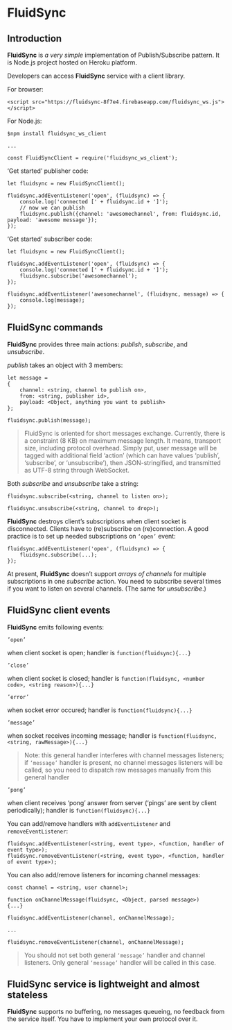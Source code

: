 # FluidSync

## Introduction

**FluidSync** is *a very simple* implementation of Publish/Subscribe pattern. It is Node.js project hosted on Heroku platform.

Developers can access **FluidSync** service with a client library.

For browser:

```
<script src="https://fluidsync-8f7e4.firebaseapp.com/fluidsync_ws.js"></script>
```

For Node.js:

```
$npm install fluidsync_ws_client

... 

const FluidSyncClient = require('fluidsync_ws_client');
```

‘Get started’ publisher code:

```
let fluidsync = new FluidSyncClient();

fluidsync.addEventListener('open', (fluidsync) => {
    console.log('connected [' + fluidsync.id + ']');
    // now we can publish
    fluidsync.publish({channel: 'awesomechannel', from: fluidsync.id, payload: 'awesome message'});
});
```

‘Get started’ subscriber code:

```
let fluidsync = new FluidSyncClient();

fluidsync.addEventListener('open', (fluidsync) => {
    console.log('connected [' + fluidsync.id + ']');               
    fluidsync.subscribe('awesomechannel');
});

fluidsync.addEventListener('awesomechannel', (fluidsync, message) => {
    console.log(message);    
});                      
```

## FluidSync commands

**FluidSync** provides three main actions: *publish*, *subscribe*, and *unsubscribe*.

*publish* takes an object with 3 members:

```
let message = 
{
    channel: <string, channel to publish on>, 
    from: <string, publisher id>, 
    payload: <Object, anything you want to publish>
};

fluidsync.publish(message);
```

> FluidSync is oriented for short messages exchange. Currently, there is a constraint (8 KB) on maximum message length. It means, transport size, including protocol overhead. Simply put, user message will be tagged with additional field ‘action’ (which can have values ‘publish’, ‘subscribe’, or ‘unsubscribe’), then JSON-stringified, and transmitted as UTF-8 string through WebSocket.

Both *subscribe* and *unsubscribe* take a string:

```
fluidsync.subscribe(<string, channel to listen on>);

fluidsync.unsubscribe(<string, channel to drop>);
```

**FluidSync** destroys client’s subscriptions when client socket is disconnected. Clients have to (re)subscribe on (re)connection. A good practice is to set up needed subscriptions on `‘open’` event:

```
fluidsync.addEventListener('open', (fluidsync) => {
    fluidsync.subscribe(...);
});
```

At present, **FluidSync** doesn’t support *arrays of channels* for multiple subscriptions in one *subscribe* action. You need to subscribe several times if you want to listen on several channels. (The same for *unsubscribe*.)

## FluidSync client events

**FluidSync** emits following events:

`’open’`

when client socket is open; handler is `function(fluidsync){...}`

`’close’`

when client socket is closed; handler is `function(fluidsync, <number code>, <string reason>){...}`

`’error’`

when socket error occured; handler is `function(fluidsync){...}`

`’message’`

when socket receives incoming message; handler is `function(fluidsync, <string, rawMessage>){...}`

> Note: this general handler interferes with channel messages listeners; if `‘message’` handler is present, no channel messages listeners will be called, so you need to dispatch raw messages manually from this general handler

`’pong’`

when client receives ‘pong’ answer from server (‘pings’ are sent by client periodically); handler is `function(fluidsync){...}`

You can add/remove handlers with `addEventListener` and `removeEventListener`:

```
fluidsync.addEventListener(<string, event type>, <function, handler of event type>);
fluidsync.removeEventListener(<string, event type>, <function, handler of event type>);
```

You can also add/remove listeners for incoming channel messages:

```
const channel = <string, user channel>;

function onChannelMessage(fluidsync, <Object, parsed message>)
{...}

fluidsync.addEventListener(channel, onChannelMessage);

...

fluidsync.removeEventListener(channel, onChannelMessage);
```

> You should not set both general `‘message’` handler and channel listeners. Only general `‘message’` handler will be called in this case.


## FluidSync service is lightweight and almost stateless

**FluidSync** supports no buffering, no messages queueing, no feedback from the service itself. You have to implement your own protocol over it.

